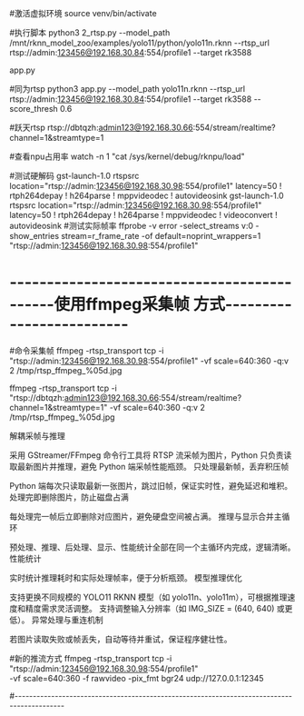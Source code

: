

#激活虚拟环境
source venv/bin/activate

#执行脚本
python3 2_rtsp.py --model_path /mnt/rknn_model_zoo/examples/yolo11/python/yolo11n.rknn --rtsp_url rtsp://admin:123456@192.168.30.84:554/profile1 --target rk3588


app.py

#同为rtsp
python3 app.py --model_path yolo11n.rknn --rtsp_url rtsp://admin:123456@192.168.30.84:554/profile1 --target rk3588 --score_thresh 0.6

#跃天rtsp
rtsp://dbtqzh:admin123@192.168.30.66:554/stream/realtime?channel=1&streamtype=1

#查看npu占用率
watch -n 1 "cat /sys/kernel/debug/rknpu/load"


#测试硬解码
gst-launch-1.0 rtspsrc location="rtsp://admin:123456@192.168.30.98:554/profile1" latency=50 ! rtph264depay ! h264parse ! mppvideodec ! autovideosink
gst-launch-1.0 rtspsrc location="rtsp://admin:123456@192.168.30.98:554/profile1" latency=50 ! rtph264depay ! h264parse ! mppvideodec ! videoconvert ! autovideosink
#测试实际帧率
ffprobe -v error -select_streams v:0 -show_entries stream=r_frame_rate -of default=noprint_wrappers=1 "rtsp://admin:123456@192.168.30.98:554/profile1"

# --------------------------------------------使用ffmpeg采集帧 方式-------------------------
#命令采集帧
ffmpeg -rtsp_transport tcp -i "rtsp://admin:123456@192.168.30.98:554/profile1" -vf scale=640:360 -q:v 2 /tmp/rtsp_ffmpeg_%05d.jpg

ffmpeg -rtsp_transport tcp -i "rtsp://dbtqzh:admin123@192.168.30.66:554/stream/realtime?channel=1&streamtype=1" -vf scale=640:360 -q:v 2 /tmp/rtsp_ffmpeg_%05d.jpg

解耦采帧与推理

采用 GStreamer/FFmpeg 命令行工具将 RTSP 流采帧为图片，Python 只负责读取最新图片并推理，避免 Python 端采帧性能瓶颈。
只处理最新帧，丢弃积压帧

Python 端每次只读取最新一张图片，跳过旧帧，保证实时性，避免延迟和堆积。
处理完即删除图片，防止磁盘占满

每处理完一帧后立即删除对应图片，避免硬盘空间被占满。
推理与显示合并主循环

预处理、推理、后处理、显示、性能统计全部在同一个主循环内完成，逻辑清晰。
性能统计

实时统计推理耗时和实际处理帧率，便于分析瓶颈。
模型推理优化

支持更换不同规模的 YOLO11 RKNN 模型（如 yolo11n、yolo11m），可根据推理速度和精度需求灵活调整。
支持调整输入分辨率（如 IMG_SIZE = (640, 640) 或更低）。
异常处理与重连机制

若图片读取失败或帧丢失，自动等待并重试，保证程序健壮性。

#新的推流方式
ffmpeg -rtsp_transport tcp -i "rtsp://admin:123456@192.168.30.98:554/profile1" \
-vf scale=640:360 -f rawvideo -pix_fmt bgr24 udp://127.0.0.1:12345

#-------------------------------------------------------------------------------------------